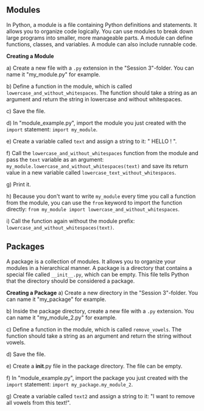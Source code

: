 ## Modules

In Python, a module is a file containing Python definitions and statements. It allows you to organize code logically. You can use modules to break down large programs into smaller, more manageable parts. A module can define functions, classes, and variables. A module can also include runnable code.

**Creating a Module**

a) Create a new file with a `.py` extension in the "Session 3"-folder. You can name it "my_module.py" for example.

b) Define a function in the module, which is called `lowercase_and_without_whitespaces`. The function should take a string as an argument and return the string in lowercase and without whitespaces.

c) Save the file.

d) In "module_example.py", import the module you just created with the `import` statement: `import my_module`.

e) Create a variable called `text` and assign a string to it: "   HELLO   ! ".

f) Call the `lowercase_and_without_whitespaces` function from the module and pass the `text` variable as an argument: `my_module.lowercase_and_without_whitespaces(text)` and save its return value in a new variable called `lowercase_text_without_whitespaces`.

g) Print it.

h) Because you don't want to write `my_module` every time you call a function from the module, you can use the `from` keyword to import the function directly: `from my_module import lowercase_and_without_whitespaces`.

i) Call the function again without the module prefix: `lowercase_and_without_whitespaces(text)`.

## Packages

A package is a collection of modules. It allows you to organize your modules in a hierarchical manner. A package is a directory that contains a special file called `__init__.py`, which can be empty. This file tells Python that the directory should be considered a package.

**Creating a Package**
a) Create a new directory in the "Session 3"-folder. You can name it "my_package" for example.

b) Inside the package directory, create a new file with a `.py` extension. You can name it "my_module_2.py" for example.

c) Define a function in the module, which is called `remove_vowels`. The function should take a string as an argument and return the string without vowels.

d) Save the file.

e) Create a __init__.py file in the package directory. The file can be empty.

f) In "module_example.py", import the package you just created with the `import` statement: `import my_package.my_module_2`.

g) Create a variable called `text2` and assign a string to it: "I want to remove all vowels from this text!".
